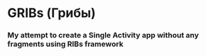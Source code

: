 # GRIBs (Грибы)
### My attempt to create a Single Activity app without any fragments using RIBs framework
